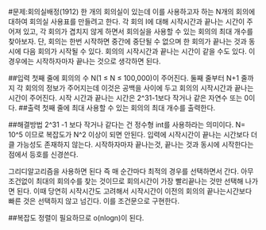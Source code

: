 #문제:회의실배정(1912)
한 개의 회의실이 있는데 이를 사용하고자 하는 N개의 회의에 대하여 회의실 사용표를 만들려고 한다. 각 회의 I에 대해 시작시간과 끝나는 시간이 주어져 있고, 각 회의가 겹치지 않게 하면서 회의실을 사용할 수 있는 회의의 최대 개수를 찾아보자. 단, 회의는 한번 시작하면 중간에 중단될 수 없으며 한 회의가 끝나는 것과 동시에 다음 회의가 시작될 수 있다. 회의의 시작시간과 끝나는 시간이 같을 수도 있다. 이 경우에는 시작하자마자 끝나는 것으로 생각하면 된다.

##입력
첫째 줄에 회의의 수 N(1 ≤ N ≤ 100,000)이 주어진다. 둘째 줄부터 N+1 줄까지 각 회의의 정보가 주어지는데 이것은 공백을 사이에 두고 회의의 시작시간과 끝나는 시간이 주어진다. 시작 시간과 끝나는 시간은 2^31-1보다 작거나 같은 자연수 또는 0이다.
##출력
첫째 줄에 최대 사용할 수 있는 회의의 최대 개수를 출력한다.

##해결방법
2^31 -1 보다 작거나 같다는 건 정수형 int를 사용하라는 의미이다.
N= 10^5 이므로 복잡도가 N^2 이상이 되면 안된다.
입력에 시작시간이 끝나는 시간보다 더 클 가능성도 존재하지 않는다.
시작하자마자 끝나는것, 끝나는 것과 동시에 시작한다는 점에서 등호를 신경쓴다.

그리디알고리즘을 사용하면 된다
즉 매 순간마다 최적의 경우를 선택하면서 간다.
아무 조건없이 최대의 회의수를 찾는 것이므로 
회의시간이 가장 빨리끝나는 것만 선택해 나가면 된다. 
이때 당연히 시작시간도 고려해서 시작시간이 이전의 회의의 끝나는시간보다 빠른 것은 선택하지 않고 넘긴다. 이를 조건문으로 구현한다.


##복잡도
정렬이 필요하므로 o(nlogn)이 된다.